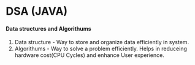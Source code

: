 # DSA (JAVA)

#### Data structures and Algorithums
1. Data structure - Way to store and organize data efficiently in system.
2. Algorithums - Way to solve a problem efficiently. Helps in reduceing hardware cost(CPU Cycles) and enhance User experience.
